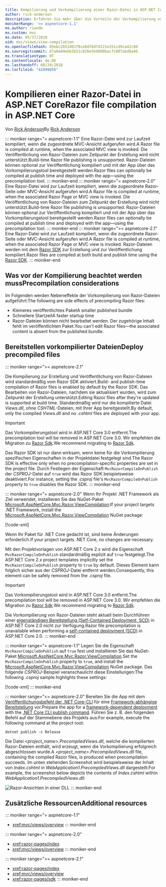 ```yaml
---
title: Kompilierung und Vorkompilierung einer Razor-Datei in ASP.NET Core
author: rick-anderson
description: Erfahren Sie mehr über die Vorteile der Vorkompilierung von Razor-Dateien und über das Erreichen der Vorkompilierung einer Razor-Datei in einer ASP.NET Core-App.
monikerRange: '>= aspnetcore-1.1'
ms.author: riande
ms.custom: mvc
ms.date: 05/17/2018
uid: mvc/views/view-compilation
ms.openlocfilehash: 05ebc2b51401f8ce8d76d7d121e351cd9ca42c80
ms.sourcegitcommit: 67a0a04ebb3b21c826e5b9600bacfc897abd6a46
ms.translationtype: HT
ms.contentlocale: de-DE
ms.lasthandoff: 08/24/2018
ms.locfileid: "42899856"
---
```

# <a name="razor-file-compilation-in-aspnet-core"></a><span data-ttu-id="2cb21-103">Kompilieren einer Razor-Datei in ASP.NET Core</span><span class="sxs-lookup"><span data-stu-id="2cb21-103">Razor file compilation in ASP.NET Core</span></span>

<span data-ttu-id="2cb21-104">Von [Rick Anderson](https://twitter.com/RickAndMSFT)</span><span class="sxs-lookup"><span data-stu-id="2cb21-104">By [Rick Anderson](https://twitter.com/RickAndMSFT)</span></span>

::: moniker range="= aspnetcore-1.1"
<span data-ttu-id="2cb21-105">Eine Razor-Datei wird zur Laufzeit kompiliert, wenn die zugeordnete MVC-Ansicht aufgerufen wird.</span><span class="sxs-lookup"><span data-stu-id="2cb21-105">A Razor file is compiled at runtime, when the associated MVC view is invoked.</span></span> <span data-ttu-id="2cb21-106">Die Veröffentlichung von Razor-Dateien zum Zeitpunkt der Erstellung wird nicht unterstützt.</span><span class="sxs-lookup"><span data-stu-id="2cb21-106">Build-time Razor file publishing is unsupported.</span></span> <span data-ttu-id="2cb21-107">Razor-Dateien können optional zur Veröffentlichung kompiliert und mit der App über das Vorkompilierungstool bereitgestellt werden.</span><span class="sxs-lookup"><span data-stu-id="2cb21-107">Razor files can optionally be compiled at publish time and deployed with the app&mdash;using the precompilation tool.</span></span>
::: moniker-end
::: moniker range="= aspnetcore-2.0"
<span data-ttu-id="2cb21-108">Eine Razor-Datei wird zur Laufzeit kompiliert, wenn die zugeordnete Razor-Seite oder MVC-Ansicht aufgerufen wird.</span><span class="sxs-lookup"><span data-stu-id="2cb21-108">A Razor file is compiled at runtime, when the associated Razor Page or MVC view is invoked.</span></span> <span data-ttu-id="2cb21-109">Die Veröffentlichung von Razor-Dateien zum Zeitpunkt der Erstellung wird nicht unterstützt.</span><span class="sxs-lookup"><span data-stu-id="2cb21-109">Build-time Razor file publishing is unsupported.</span></span> <span data-ttu-id="2cb21-110">Razor-Dateien können optional zur Veröffentlichung kompiliert und mit der App über das Vorkompilierungstool bereitgestellt werden.</span><span class="sxs-lookup"><span data-stu-id="2cb21-110">Razor files can optionally be compiled at publish time and deployed with the app&mdash;using the precompilation tool.</span></span>
::: moniker-end
::: moniker range=">= aspnetcore-2.1"
<span data-ttu-id="2cb21-111">Eine Razor-Datei wird zur Laufzeit kompiliert, wenn die zugeordnete Razor-Seite oder MVC-Ansicht aufgerufen wird.</span><span class="sxs-lookup"><span data-stu-id="2cb21-111">A Razor file is compiled at runtime, when the associated Razor Page or MVC view is invoked.</span></span> <span data-ttu-id="2cb21-112">Razor-Dateien werden mit dem [Razor SDK](xref:razor-pages/sdk) zur Erstellung und zur Veröffentlichung kompiliert.</span><span class="sxs-lookup"><span data-stu-id="2cb21-112">Razor files are compiled at both build and publish time using the [Razor SDK](xref:razor-pages/sdk).</span></span>
::: moniker-end

## <a name="precompilation-considerations"></a><span data-ttu-id="2cb21-113">Was vor der Kompilierung beachtet werden muss</span><span class="sxs-lookup"><span data-stu-id="2cb21-113">Precompilation considerations</span></span>

<span data-ttu-id="2cb21-114">Im Folgenden werden Nebeneffekte der Vorkompilierung von Razor-Dateien aufgeführt:</span><span class="sxs-lookup"><span data-stu-id="2cb21-114">The following are side effects of precompiling Razor files:</span></span>

* <span data-ttu-id="2cb21-115">Kleineres veröffentlichtes Paket</span><span class="sxs-lookup"><span data-stu-id="2cb21-115">A smaller published bundle</span></span>
* <span data-ttu-id="2cb21-116">Schnellere Startzeit</span><span class="sxs-lookup"><span data-stu-id="2cb21-116">A faster startup time</span></span>
* <span data-ttu-id="2cb21-117">Razor-Dateien können nicht bearbeitet werden. Der zugehörige Inhalt fehlt im veröffentlichten Paket.</span><span class="sxs-lookup"><span data-stu-id="2cb21-117">You can't edit Razor files&mdash;the associated content is absent from the published bundle.</span></span>

## <a name="deploy-precompiled-files"></a><span data-ttu-id="2cb21-118">Bereitstellen vorkompilierter Dateien</span><span class="sxs-lookup"><span data-stu-id="2cb21-118">Deploy precompiled files</span></span>

::: moniker range=">= aspnetcore-2.1"

<span data-ttu-id="2cb21-119">Die Kompilierung zur Erstellung und Veröffentlichung von Razor-Dateien wird standardmäßig vom Razor SDK aktiviert.</span><span class="sxs-lookup"><span data-stu-id="2cb21-119">Build- and publish-time compilation of Razor files is enabled by default by the Razor SDK.</span></span> <span data-ttu-id="2cb21-120">Das Bearbeiten von Razor-Dateien, nachdem sie aktualisiert wurden, wird zum Zeitpunkt der Erstellung unterstützt.</span><span class="sxs-lookup"><span data-stu-id="2cb21-120">Editing Razor files after they're updated is supported at build time.</span></span> <span data-ttu-id="2cb21-121">Standardmäßig wird nur die kompilierte Datei *Views.dll*, ohne *CSHTML*-Dateien, mit Ihrer App bereitgestellt.</span><span class="sxs-lookup"><span data-stu-id="2cb21-121">By default, only the compiled *Views.dll* and no *.cshtml* files are deployed with your app.</span></span>

> [!IMPORTANT]
> <span data-ttu-id="2cb21-122">Das Vorkompilierungstool wird in ASP.NET Core 3.0 entfernt.</span><span class="sxs-lookup"><span data-stu-id="2cb21-122">The precompilation tool will be removed in ASP.NET Core 3.0.</span></span> <span data-ttu-id="2cb21-123">Wir empfehlen die Migration zu [Razor Sdk](xref:razor-pages/sdk).</span><span class="sxs-lookup"><span data-stu-id="2cb21-123">We recommend migrating to [Razor Sdk](xref:razor-pages/sdk).</span></span>
>
> <span data-ttu-id="2cb21-124">Das Razor SDK ist nur dann wirksam, wenn keine für die Vorkompilierung spezifischen Eigenschaften in der Projektdatei festgelegt sind.</span><span class="sxs-lookup"><span data-stu-id="2cb21-124">The Razor SDK is effective only when no precompilation-specific properties are set in the project file.</span></span> <span data-ttu-id="2cb21-125">Durch Festlegen der Eigenschaft `MvcRazorCompileOnPublish` der *CSPROJ*-Datei auf `true` wird das Razor SDK beispielsweise deaktiviert.</span><span class="sxs-lookup"><span data-stu-id="2cb21-125">For instance, setting the *.csproj* file's `MvcRazorCompileOnPublish` property to `true` disables the Razor SDK.</span></span>
::: moniker-end

::: moniker range="= aspnetcore-2.0"
<span data-ttu-id="2cb21-126">Wenn Ihr Projekt .NET Framework als Ziel verwendet, installieren Sie das NuGet-Paket [Microsoft.AspNetCore.Mvc.Razor.ViewCompilation](https://www.nuget.org/packages/Microsoft.AspNetCore.Mvc.Razor.ViewCompilation/):</span><span class="sxs-lookup"><span data-stu-id="2cb21-126">If your project targets .NET Framework, install the [Microsoft.AspNetCore.Mvc.Razor.ViewCompilation](https://www.nuget.org/packages/Microsoft.AspNetCore.Mvc.Razor.ViewCompilation/) NuGet package:</span></span>

[!code-xml[](view-compilation/sample/DotNetFrameworkProject.csproj?name=snippet_ViewCompilationPackage)]

<span data-ttu-id="2cb21-127">Wenn Ihr Paket für .NET Core gedacht ist, sind keine Änderungen erforderlich.</span><span class="sxs-lookup"><span data-stu-id="2cb21-127">If your project targets .NET Core, no changes are necessary.</span></span>

<span data-ttu-id="2cb21-128">Mit den Projektvorlagen von ASP.NET Core 2.x wird die Eigenschaft `MvcRazorCompileOnPublish` standardmäßig explizit auf `true` festgelegt.</span><span class="sxs-lookup"><span data-stu-id="2cb21-128">The ASP.NET Core 2.x project templates implicitly set the `MvcRazorCompileOnPublish` property to `true` by default.</span></span> <span data-ttu-id="2cb21-129">Dieses Element kann folglich sicher aus der *CSPROJ*-Datei entfernt werden.</span><span class="sxs-lookup"><span data-stu-id="2cb21-129">Consequently, this element can be safely removed from the *.csproj* file.</span></span>

> [!IMPORTANT]
> <span data-ttu-id="2cb21-130">Das Vorkompilierungstool wird in ASP.NET Core 3.0 entfernt.</span><span class="sxs-lookup"><span data-stu-id="2cb21-130">The precompilation tool will be removed in ASP.NET Core 3.0.</span></span> <span data-ttu-id="2cb21-131">Wir empfehlen die Migration zu [Razor Sdk](xref:razor-pages/sdk).</span><span class="sxs-lookup"><span data-stu-id="2cb21-131">We recommend migrating to [Razor Sdk](xref:razor-pages/sdk).</span></span>
>
> <span data-ttu-id="2cb21-132">Die Vorkompilierung von Razor-Dateien steht aktuell beim Durchführen einer [eigenständigen Bereitstellung (Self-Contained Deployment, SCD)](/dotnet/core/deploying/#self-contained-deployments-scd) in ASP.NET Core 2.0 nicht zur Verfügung.</span><span class="sxs-lookup"><span data-stu-id="2cb21-132">Razor file precompilation is unavailable when performing a [self-contained deployment (SCD)](/dotnet/core/deploying/#self-contained-deployments-scd) in ASP.NET Core 2.0.</span></span>
::: moniker-end

::: moniker range="= aspnetcore-1.1"
<span data-ttu-id="2cb21-133">Legen Sie die Eigenschaft `MvcRazorCompileOnPublish` auf `true` fest und installieren Sie das NuGet-Paket [Microsoft.AspNetCore.Mvc.Razor.ViewCompilation](https://www.nuget.org/packages/Microsoft.AspNetCore.Mvc.Razor.ViewCompilation/).</span><span class="sxs-lookup"><span data-stu-id="2cb21-133">Set the `MvcRazorCompileOnPublish` property to `true`, and install the [Microsoft.AspNetCore.Mvc.Razor.ViewCompilation](https://www.nuget.org/packages/Microsoft.AspNetCore.Mvc.Razor.ViewCompilation/) NuGet package.</span></span> <span data-ttu-id="2cb21-134">Das folgende *CSPROJ*-Beispiel veranschaulicht diese Einstellungen:</span><span class="sxs-lookup"><span data-stu-id="2cb21-134">The following *.csproj* sample highlights these settings:</span></span>

[!code-xml[](view-compilation/sample/MvcRazorCompileOnPublish.csproj?highlight=4,10)]
::: moniker-end

::: moniker range="<= aspnetcore-2.0"
<span data-ttu-id="2cb21-135">Bereiten Sie die App mit dem [Veröffentlichungsbefehl der .NET Core-CLI](/dotnet/core/tools/dotnet-publish) für eine [Framework-abhängige Bereitstellung](/dotnet/core/deploying/#framework-dependent-deployments-fdd) vor.</span><span class="sxs-lookup"><span data-stu-id="2cb21-135">Prepare the app for a [framework-dependent deployment](/dotnet/core/deploying/#framework-dependent-deployments-fdd) with the [.NET Core CLI publish command](/dotnet/core/tools/dotnet-publish).</span></span> <span data-ttu-id="2cb21-136">Führen Sie z. B. den folgenden Befehl auf der Stammebene des Projekts aus:</span><span class="sxs-lookup"><span data-stu-id="2cb21-136">For example, execute the following command at the project root:</span></span>

```console
dotnet publish -c Release
```

<span data-ttu-id="2cb21-137">Die Datei *<project_name>.PrecompiledViews.dll*, welche die kompilierten Razor-Dateien enthält, wird erzeugt, wenn die Vorkompilierung erfolgreich abgeschlossen wurde.</span><span class="sxs-lookup"><span data-stu-id="2cb21-137">A *<project_name>.PrecompiledViews.dll* file, containing the compiled Razor files, is produced when precompilation succeeds.</span></span> <span data-ttu-id="2cb21-138">Im unten stehenden Screenshot wird beispielsweise der Inhalt von *Index.cshtml* in *WebApplication1.PrecompiledViews.dll* dargestellt:</span><span class="sxs-lookup"><span data-stu-id="2cb21-138">For example, the screenshot below depicts the contents of *Index.cshtml* within *WebApplication1.PrecompiledViews.dll*:</span></span>

![Razor-Ansichten in einer DLL](view-compilation/_static/razor-views-in-dll.png)
::: moniker-end

## <a name="additional-resources"></a><span data-ttu-id="2cb21-140">Zusätzliche Ressourcen</span><span class="sxs-lookup"><span data-stu-id="2cb21-140">Additional resources</span></span>

::: moniker range="= aspnetcore-1.1"
* <xref:mvc/views/overview>
::: moniker-end

::: moniker range="= aspnetcore-2.0"
* <xref:razor-pages/index>
* <xref:mvc/views/overview>
::: moniker-end

::: moniker range=">= aspnetcore-2.1"
* <xref:razor-pages/index>
* <xref:mvc/views/overview>
* <xref:razor-pages/sdk>
::: moniker-end
